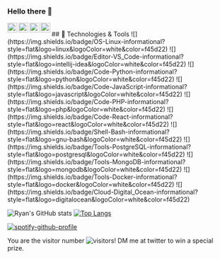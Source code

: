 ### Hello there 👋


<a href="https://discord.gg/RyanG#2214">
  <img align="left" alt="Ryan's Discord" width="22px" src="https://raw.githubusercontent.com/peterthehan/peterthehan/master/assets/discord.svg" />
</a>
<a href="https://twitter.com/ryanlucas_js">
  <img align="left" alt="Ryan Lucas | Twitter" width="22px" src="https://raw.githubusercontent.com/peterthehan/peterthehan/master/assets/twitter.svg" />
</a>
<a href="https://www.linkedin.com/in/ryan-lucas-machado/">
  <img align="left" alt="Ryan's LinkedIN" width="22px" src="https://raw.githubusercontent.com/peterthehan/peterthehan/master/assets/linkedin.svg" />
</a>
<a href="https://open.spotify.com/user/21tmhpkh36vh3klka5ty4ztbi?si=0-yypN05R2-kKqI4vWVcpw">
  <img align="left" alt="Abhishek's Spotify" width="22px" src="https://raw.githubusercontent.com/peterthehan/peterthehan/master/assets/spotify.svg" />
</a>

<br/>
## 🔧 Technologies & Tools
![](https://img.shields.io/badge/OS-Linux-informational?style=flat&logo=linux&logoColor=white&color=f45d22)
![](https://img.shields.io/badge/Editor-VS_Code-informational?style=flat&logo=intellij-idea&logoColor=white&color=f45d22)
![](https://img.shields.io/badge/Code-Python-informational?style=flat&logo=python&logoColor=white&color=f45d22)
![](https://img.shields.io/badge/Code-JavaScript-informational?style=flat&logo=javascript&logoColor=white&color=f45d22)
![](https://img.shields.io/badge/Code-PHP-informational?style=flat&logo=php&logoColor=white&color=f45d22)
![](https://img.shields.io/badge/Code-React-informational?style=flat&logo=react&logoColor=white&color=f45d22)
![](https://img.shields.io/badge/Shell-Bash-informational?style=flat&logo=gnu-bash&logoColor=white&color=f45d22)
![](https://img.shields.io/badge/Tools-PostgreSQL-informational?style=flat&logo=postgresql&logoColor=white&color=f45d22)
![](https://img.shields.io/badge/Tools-MongoDB-informational?style=flat&logo=mongodb&logoColor=white&color=f45d22)
![](https://img.shields.io/badge/Tools-Docker-informational?style=flat&logo=docker&logoColor=white&color=f45d22)
![](https://img.shields.io/badge/Cloud-Digital_Ocean-informational?style=flat&logo=digitalocean&logoColor=white&color=f45d22)

![Ryan's GitHub stats](https://github-readme-stats.vercel.app/api?username=RyanGst&show_icons=true&theme=slateorange)
[![Top Langs](https://github-readme-stats.vercel.app/api/top-langs/?username=RyanGst&langs_count=4&theme=slateorange)](https://github.com/anuraghazra/github-readme-stats)


[![spotify-github-profile](https://spotify-github-profile.vercel.app/api/view?uid=21tmhpkh36vh3klka5ty4ztbi&cover_image=true&theme=default)](https://github.com/kittinan/spotify-github-profile)


You are the visitor number ![visitors](https://visitor-badge.glitch.me/badge?page_id=RyanGst.id)! DM me at twitter to win a special prize.
<!--
**RyanGst/RyanGst** is a ✨ _special_ ✨ repository because its `README.md` (this file) appears on your GitHub profile.

Here are some ideas to get you started:

- 🔭 I’m currently working on ...
- 🌱 I’m currently learning ...
- 👯 I’m looking to collaborate on ...
- 🤔 I’m looking for help with ...
- 💬 Ask me about ...
- 📫 How to reach me: ...
- 😄 Pronouns: ...
- ⚡ Fun fact: ...
-->

